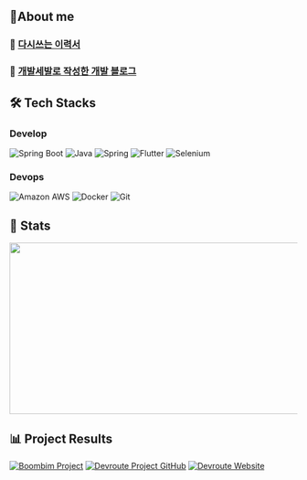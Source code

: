 ## 👋About me

### 📄 [다시쓰는 이력서](https://mousy-operation-6b9.notion.site/26d0582020944a6eafc30766428b3e6b)  

### 🐶 [개발세발로 작성한 개발 블로그](https://velog.io/@msw0909/posts)  
  


## 🛠️ Tech Stacks
### Develop
 ![Spring Boot](https://img.shields.io/badge/Spring%20Boot-6DB33F?style=for-the-badge&logo=Spring%20Boot&logoColor=white)
 ![Java](https://img.shields.io/badge/Java-007396?style=for-the-badge&logo=Java&logoColor=white)
 ![Spring](https://img.shields.io/badge/Spring-6DB33F?style=for-the-badge&logo=Spring&logoColor=white)
 ![Flutter](https://img.shields.io/badge/Flutter-02569B?style=for-the-badge&logo=Flutter&logoColor=white)
 ![Selenium](https://img.shields.io/badge/Selenium-43B02A?style=for-the-badge&logo=Selenium&logoColor=white)<br>
 ### Devops
 ![Amazon AWS](https://img.shields.io/badge/Amazon%20AWS-232F3E?style=for-the-badge&logo=Amazon%20AWS&logoColor=white)
 ![Docker](https://img.shields.io/badge/Docker-2496ED?style=for-the-badge&logo=Docker&logoColor=white)
 ![Git](https://img.shields.io/badge/Git-F05032?style=for-the-badge&logo=Git&logoColor=white)




## 🏅 Stats
 
<a href="https://github.com/devxb/gitanimals">
<img
  src="https://render.gitanimals.org/farms/Munhangyeol"
  width="600"
  height="300"
/>
</a>
  

 ## 📊 Project Results
[![Boombim Project](https://img.shields.io/badge/Boombim_Project-181717?style=for-the-badge&logo=github)](https://github.com/Munhangyeol/Boombim_makerstar)
[![Devroute Project GitHub](https://img.shields.io/badge/Devroute_Project_GitHub-181717?style=for-the-badge&logo=github&logoColor=white)](https://github.com/Munhangyeol/Dev-Route-BE)  [![Devroute Website](https://img.shields.io/badge/Devroute_Website-0078D4?style=for-the-badge&logo=google-chrome&logoColor=white)](https://devroute.site/mainpage)






